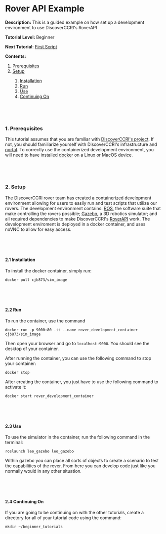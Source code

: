 # Rover API Example

**Description:** This is a guided example on how set up a development environment to use DiscoverCCRI's RoverAPI

**Tutorial Level:** Beginner

**Next Tutorial:** [First Script](example01.md)

**Contents:**
<ol type="1">
  <li><a href="#1">Prerequisites</a></li>
  <li><a href="#2">Setup</a></li>
  <ol type="1">
    <li><a href="#2.1">Installation</a></li>
    <li><a href="#2.2">Run</a></li>
    <li><a href="#2.3">Use</a></li>
    <li><a href="#2.4">Continuing On</a></li>
  </ol>
</ol>



<p>&nbsp;</p><p>&nbsp;</p>


<div id="1"></div>

### 1. Prerequisites
This tutorial assumes that you are familiar with [DiscoverCCRI's project](https://discoverccri.org). If not, you should familiarize yourself with 
DiscoverCCRI's infrastructure and [portal](https://discover-dev.rc.nau.edu/). To correctly use the containerized development environment, you will 
need to have installed [docker](https://www.docker.com/) on a Linux or MacOS device. 
<p>&nbsp;</p><p>&nbsp;</p>

<div id="2"></div>

### 2. Setup
The DiscoverCCRI rover team has created a containerized development environment allowing for users to easily run and test scripts that utilize our 
rovers. The development environment contains: [ROS](https://ros.org), the software suite that make controlling the rovers possible;
[Gazebo](https://gazebosim.org/home), a 3D robotics simulator; and all required dependencies to make DiscoverCCRI's 
[RoverAPI](https://github.com/DiscoverCCRI/RoverAPI) work. The development enviroment is deployed in a docker container, and uses noVNC
to allow for easy access.
<p>&nbsp;</p><p>&nbsp;</p>

<div id="2.1"></div>

#### 2.1 Installation
To install the docker container, simply run:
```
docker pull cjb873/sim_image
```
<p>&nbsp;</p><p>&nbsp;</p>

<div id="2.2"></div>

#### 2.2 Run
To run the container, use the command
```
docker run -p 9000:80 -it --name rover_development_container cjb873/sim_image
```

Then open your browser and go to `localhost:9000`. You should see the desktop of your container.

After running the container, you can use the following command to stop your container:
```
docker stop
```

After creating the container, you just have to use the following command to activate it:
```
docker start rover_development_container
```
<p>&nbsp;</p><p>&nbsp;</p>

<div id="2.3"></div>

#### 2.3 Use
To use the simulator in the container, run the following command in the terminal:
```
roslaunch leo_gazebo leo_gazebo
```
Within gazebo you can place all sorts of objects to create a scenario to test the capabilities of the rover. From here you can develop code just like you
normally would in any other situation.
<p>&nbsp;</p><p>&nbsp;</p>

<div id="2.4"></div>

#### 2.4 Continuing On
If you are going to be continuing on with the other tutorials, create a directory for all of your tutorial code using the command:
```
mkdir ~/beginner_tutorials
```
<p>&nbsp;</p>
